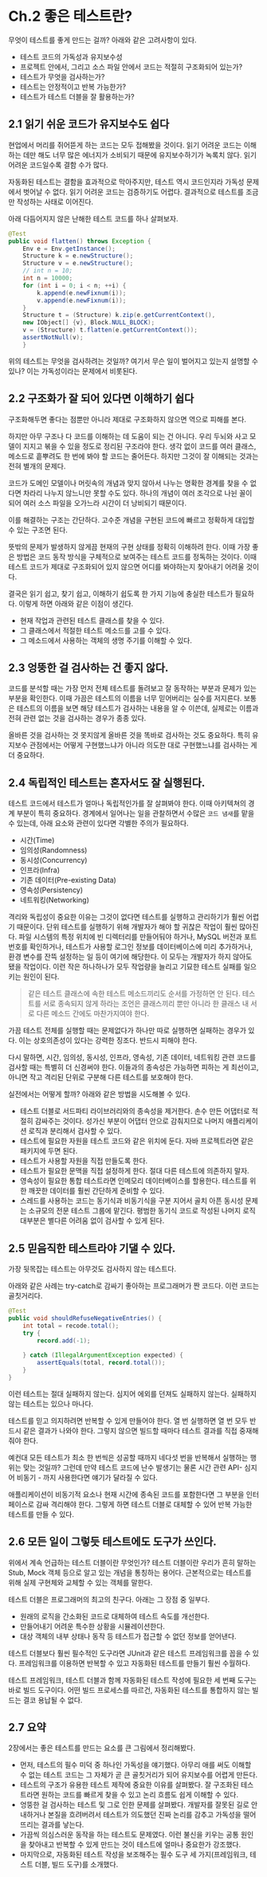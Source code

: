 # Ch.2 좋은 테스트란?

무엇이 테스트를 좋게 만드는 걸까? 아래와 같은 고려사항이 있다.

- 테스트 코드의 가독성과 유지보수성
- 프로젝트 안에서, 그리고 소스 파일 안에서 코드는 적절히 구조화되어 있는가?
- 테스트가 무엇을 검사하는가?
- 테스트는 안정적이고 반복 가능한가?
- 테스트가 테스트 더블을 잘 활용하는가?

## 2.1 읽기 쉬운 코드가 유지보수도 쉽다

현업에서 머리를 쥐어뜯게 하는 코드는 모두 접해봤을 것이다. 읽기 어려운 코드는 이해하는 데만 해도 너무 많은 에너지가 소비되기 때문에 유지보수하기가 녹록치 않다. 읽기 어려운 코드일수록 결함 수가 많다.

자동화된 테스트는 결함을 효과적으로 막아주지만, 테스트 역시 코드인지라 가독성 문제에서 벗어날 수 없다. 읽기 어려운 코드는 검증하기도 어렵다. 결과적으로 테스트를 조금만 작성하는 사태로 이어진다.

아래 다듬어지지 않은 난해한 테스트 코드를 하나 살펴보자.

```java
@Test
public void flatten() throws Exception {
    Env e = Env.getInstance();
    Structure k = e.newStructure();
    Structure v = e.newStructure();
    // int n = 10;
    int n = 10000;
    for (int i = 0; i < n; ++i) {
        k.append(e.newFixnum(i));
        v.append(e.newFixnum(i));
    }
    Structure t = (Structure) k.zip(e.getCurrentContext(),
    new IObject[] {v}, Block.NULL_BLOCK);
    v = (Structure) t.flatten(e.getCurrentContext());
    assertNotNull(v);
    }
```

위의 테스트는 무엇을 검사하려는 것일까? 여기서 무슨 일이 벌어지고 있는지 설명할 수 있나? 이는 가독성이라는 문제에서 비롯된다.

## 2.2 구조화가 잘 되어 있다면 이해하기 쉽다

구조화해두면 좋다는 점뿐만 아니라 제대로 구조화하지 않으면 역으로 피해를 본다.

하지만 아무 구조나 다 코드를 이해하는 데 도움이 되는 건 아니다. 우리 두뇌와 사고 모델이 지지고 볶을 수 있을 정도로 정리된 구조라야 한다. 생각 없이 코드를 여러 클래스, 메소드로 흩뿌려도 한 번에 봐야 할 코드는 줄어든다. 하지만 그것이 잘 이해되는 것과는 전혀 별개의 문제다.

코드가 도메인 모델이나 머릿속의 개념과 맞지 않아서 나누는 명확한 경계를 찾을 수 없다면 차라리 나누지 않느니만 못할 수도 있다. 하나의 개념이 여러 조각으로 나뉜 꼴이 되어 여러 소스 파일을 오가느라 시간이 더 낭비되기 때문이다.

이를 해결하는 구조는 간단하다. 고수준 개념을 구현된 코드에 빠르고 정확하게 대입할 수 있는 구조면 된다.

뜻밖의 문제가 발생하지 않게끔 현재의 구현 상태를 정확히 이해하려 한다. 이때 가장 좋은 방법은 코드 동작 방식을 구체적으로 보여주는 테스트 코드를 정독하는 것이다. 이때 테스트 코드가 제대로 구조화되어 있지 않으면 어디를 봐야하는지 찾아내기 어려울 것이다.

결국은 읽기 쉽고, 찾기 쉽고, 이해하기 쉽도록 한 가지 기능에 충실한 테스트가 필요하다. 이렇게 하면 아래와 같은 이점이 생긴다.

- 현재 작업과 관련된 테스트 클래스를 찾을 수 있다.
- 그 클래스에서 적절한 테스트 메소드를 고를 수 있다.
- 그 메소드에서 사용하는 객체의 생명 주기를 이해할 수 있다.

## 2.3 엉뚱한 걸 검사하는 건 좋지 않다.

코드를 분석할 때는 가장 먼저 전체 테스트를 돌려보고 잘 동작하는 부분과 문제가 있는 부분을 확인한다. 이때 가끔은 테스트의 이름을 너무 믿어버리는 실수를 저지른다. 보통은 테스트의 이름을 보면 해당 테스트가 검사하는 내용을 알 수 이쓴데, 실제로는 이름과 전혀 관련 없는 것을 검사하는 경우가 종종 있다.

올바른 것을 검사하는 것 못지않게 올바른 것을 똑바로 검사하는 것도 중요하다. 특히 유지보수 관점에서는 어떻게 구현했느냐가 아니라 의도한 대로 구현했느냐를 검사하는 게 더 중요하다.

## 2.4 독립적인 테스트는 혼자서도 잘 실행된다.

테스트 코드에서 테스트가 얼마나 독립적인가를 잘 살펴봐야 한다. 이때 아키텍쳐의 경계 부분이 특히 중요하다. 경계에서 일어나는 일을 관찰하면서 수많은 `코드 냄새`를 맡을 수 있는데, 아래 요소와 관련이 있다면 각별한 주의가 필요하다.

- 시간(Time)
- 임의성(Randomness)
- 동시성(Concurrency)
- 인프라(Infra)
- 기존 데이터(Pre-existing Data)
- 영속성(Persistency)
- 네트워킹(Networking)

격리와 독립성이 중요한 이유는 그것이 없다면 테스트를 실행하고 관리하기가 훨씬 어렵기 때문이다. 단위 테스트를 실행하기 위해 개발자가 해야 할 귀찮은 작업이 훨씬 많아진다. 파일 시스템의 특정 위치에 빈 디렉터리를 만들어둬야 하거나, MySQL 버전과 포트 번호를 확인하거나, 테스트가 사용할 로그인 정보를 데이터베이스에 미리 추가하거나, 환경 변수를 잔뜩 설정하는 일 등이 여기에 해당한다. 이 모두는 개발자가 하지 않아도 됐을 작업이다. 이런 작은 하나하나가 모두 작업량을 늘리고 기묘한 테스트 실패를 일으키는 원인이 된다.

> 같은 테스트 클래스에 속한 테스트 메소드끼리도 순서를 가정하면 안 된다. 
> 테스트를 서로 종속되지 않게 하라는 조언은 클래스끼리 뿐만 아니라 한 클래스 내 서로 다른 메소드 간에도 마찬가지여야 한다.

가끔 테스트 전체를 실행할 때는 문제없다가 하나만 따로 실행하면 실패하는 경우가 있다. 이는 상호의존성이 있다는 강력한 징조다. 반드시 피해야 한다.

다시 말하면, 시간, 임의성, 동시성, 인프라, 영속성, 기존 데이터, 네트워킹 관련 코드를 검사할 때는 특별히 더 신경써야 한다. 이들과의 종속성은 가능하면 피하는 게 최선이고, 아니면 작고 격리된 단위로 구분해 다른 테스트를 보호해야 한다.

실전에서는 어떻게 할까? 아래와 같은 방법을 시도해볼 수 있다.

- 테스트 더블로 서드파티 라이브러리와의 종속성을 제거한다. 손수 만든 어댑터로 적절히 감싸주는 것이다. 성가신 부분이 어댑터 안으로 감춰지므로 나머지 애플리케이션 로직과 분리해서 검사할 수 있다.
- 테스트에 필요한 자원을 테스트 코드와 같은 위치에 둔다. 자바 프로젝트라면 같은 패키지에 두면 된다.
- 테스트가 사용할 자원을 직접 만들도록 한다.
- 테스트가 필요한 문맥을 직접 설정하게 한다. 절대 다른 테스트에 의존하지 말자.
- 영속성이 필요한 통합 테스트라면 인메모리 데이터베이스를 할용한다. 테스트를 위한 깨끗한 데이터를 훨씬 간단하게 준비할 수 있다.
- 스레드를 사용하는 코드는 동기식과 비동기식을 구분 지어서 골치 아픈 동시성 문제는 소규모의 전문 테스트 그룹에 맡긴다. 평범한 동기식 코드로 작성된 나머지 로직 대부분은 별다른 어려움 없이 검사할 수 있게 된다.

## 2.5 믿음직한 테스트라야 기댈 수 있다.

가장 뒷목잡는 테스트는 아무것도 검사하지 않는 테스트다.

아래와 같은 사례는 try-catch로 감싸기 좋아하는 프로그래머가 짠 코드다. 이런 코드는 골칫거리다.

```java
@Test
public void shouldRefuseNegativeEntries() {
    int total = recode.total();
    try {
        record.add(-1);
        
    } catch (IllegalArgumentException expected) {
        assertEquals(total, record.total());
    }
}
```

이런 테스트는 절대 실패하지 않는다. 심지어 에외를 던져도 실패하지 않는다. 실패하지 않는 테스트는 있으나 마나다.

테스트를 믿고 의지하려면 반복할 수 있게 만들어야 한다. 열 번 실행하면 열 번 모두 반드시 같은 결과가 나와야 한다. 그렇지 않으면 빌드할 때마다 테스트 결과를 직접 중재해줘야 한다. 

예컨대 모든 테스트가 최소 한 번씩은 성공할 때까지 네다섯 번을 반복해서 실행하는 행위는 맞는 것일까? 그런데 만약 테스트 코드에 난수 발생기는 물론 시간 관련 API- 심지어 비동기 - 까지 사용한다면 얘기가 달라질 수 있다. 

애플리케이션이 비동기적 요소나 현재 시간에 종속된 코드를 포함한다면 그 부분을 인터페이스로 감싸 격리해야 한다. 그렇게 하면 테스트 더블로 대체할 수 있어 반복 가능한 테스트를 만들 수 있다.

## 2.6 모든 일이 그렇듯 테스트에도 도구가 쓰인다.

위에서 계속 언급하는 테스트 더블이란 무엇인가? 테스트 더블이란 우리가 흔히 말하는 Stub, Mock 객체 등으로 알고 있는 개념을 통칭하는 용어다. 근본적으로는 테스트를 위해 실제 구현체와 교체할 수 있는 객체를 말한다.

테스트 더블은 프로그래머의 최고의 친구다. 아래는 그 장점 중 일부다.

- 원래의 로직을 간소화된 코드로 대체하여 테스트 속도를 개선한다.
- 만들어내기 어려운 특수한 상황을 시뮬레이션한다.
- 대상 객체의 내부 상태나 동작 등 테스트가 접근할 수 없던 정보를 얻어낸다.

테스트 더블보다 훨씬 필수적인 도구라면 JUnit과 같은 테스트 프레임워크를 꼽을 수 있다. 프레임워크를 이용하면 반복할 수 있고 자동화된 테스트를 만들기 훨씬 수월하다.

테스트 프레임워크, 테스트 더블과 함께 자동화된 테스트 작성에 필요한 세 번째 도구는 바로 빌드 도구이다. 어떤 빌드 프로세스를 따르건, 자동화된 테스트를 통합하지 않는 빌드는 결코 용납될 수 없다.

## 2.7 요약

2장에서는 좋은 테스트를 만드는 요소를 큰 그림에서 정리해봤다.

- 먼저, 테스트의 필수 미덕 중 하나인 가독성을 얘기했다. 아무리 애를 써도 이해할 수 없는 테스트 코드는 그 자체가 곧 큰 골칫거리가 되어 유지보수를 어렵게 만든다.
- 테스트의 구조가 유용한 테스트 제작에 중요한 이유를 살펴봤다. 잘 구조화된 테스트라면 원하는 코드를 빠르게 찾을 수 있고 논리 흐름도 쉽게 이해할 수 있다.
- 엉뚱한 걸 검사하는 테스트 및 그로 인한 문제를 살펴봤다. 개발자를 잘못된 길로 안내하거나 본질을 흐려버려서 테스트가 의도했던 진짜 논리를 감추고 가독성을 떨어뜨리는 결과를 낳는다.
- 가끔씩 의심스러운 동작을 하는 테스트도 문제였다. 이런 불신을 키우는 공통 원인을 찾아내고 반복할 수 있게 만드는 것이 테스트에 얼마나 중요한가 강조했다.
- 마지막으로, 자동화된 테스트 작성을 보조해주는 필수 도구 세 가지(프레임워크, 테스트 더블, 빌드 도구)를 소개했다. 
